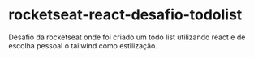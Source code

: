 # rocketseat-react-desafio-todolist
 Desafio da rocketseat onde foi criado um todo list utilizando react e de escolha pessoal o tailwind como estilização.
